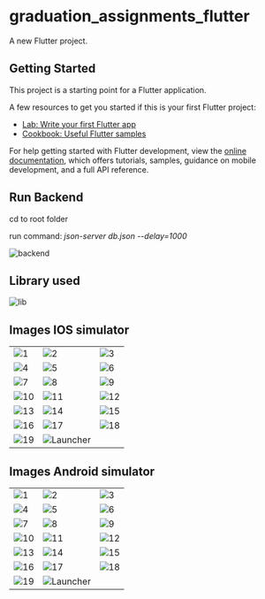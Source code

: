 # graduation_assignments_flutter

A new Flutter project.

## Getting Started

This project is a starting point for a Flutter application.

A few resources to get you started if this is your first Flutter project:

- [Lab: Write your first Flutter app](https://docs.flutter.dev/get-started/codelab)
- [Cookbook: Useful Flutter samples](https://docs.flutter.dev/cookbook)

For help getting started with Flutter development, view the
[online documentation](https://docs.flutter.dev/), which offers tutorials,
samples, guidance on mobile development, and a full API reference.

## Run Backend

cd to root folder

run command: *json-server db.json --delay=1000*

![backend](/docs/backend.png "backend")

## Library used

![lib](/docs/lib.png "lib")

## Images IOS simulator

||||
|-------------------------|-------------------------|-------------------------|
|![1](/docs/android/1.png "1")|![2](/docs/android/2.png "2")|![3](/docs/android/3.png "3")|
|![4](/docs/android/4.png "4")|![5](/docs/android/5.png "5")|![6](/docs/android/6.png "6")|
|![7](/docs/android/7.png "7")|![8](/docs/android/8.png "8")|![9](/docs/android/9.png "9")|
|![10](/docs/android/10.png "10")|![11](/docs/android/11.png "11")|![12](/docs/android/12.png "12")|
|![13](/docs/android/13.png "13")|![14](/docs/android/14.png "14")|![15](/docs/android/15.png "15")|
|![16](/docs/android/16.png "16")|![17](/docs/android/17.png "17")|![18](/docs/android/18.png "18")|
|![19](/docs/android/19.png "19")|![Launcher](/docs/android/Launcher.png "Launcher")||

## Images Android simulator

||||
|-------------------------|-------------------------|-------------------------|
|![1](/docs/android/1.png "1")|![2](/docs/android/2.png "2")|![3](/docs/android/3.png "3")|
|![4](/docs/android/4.png "4")|![5](/docs/android/5.png "5")|![6](/docs/android/6.png "6")|
|![7](/docs/android/7.png "7")|![8](/docs/android/8.png "8")|![9](/docs/android/9.png "9")|
|![10](/docs/android/10.png "10")|![11](/docs/android/11.png "11")|![12](/docs/android/12.png "12")|
|![13](/docs/android/13.png "13")|![14](/docs/android/14.png "14")|![15](/docs/android/15.png "15")|
|![16](/docs/android/16.png "16")|![17](/docs/android/17.png "17")|![18](/docs/android/18.png "18")|
|![19](/docs/android/19.png "19")|![Launcher](/docs/android/Launcher.png "Launcher")||
